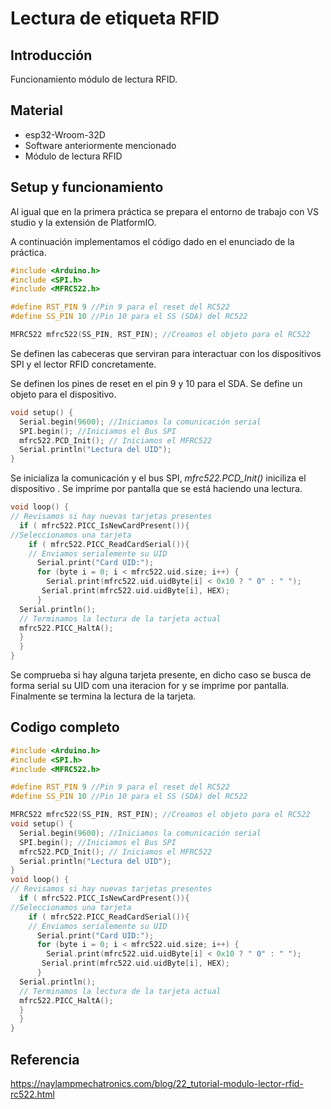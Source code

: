 # Lectura de etiqueta RFID
## **Introducción** 
Funcionamiento módulo de lectura RFID.
## **Material**
- esp32-Wroom-32D
- Software anteriormente mencionado 
- Módulo de lectura RFID

## **Setup y funcionamiento**
Al igual que en la primera práctica se prepara el entorno de trabajo con VS studio y la extensión de PlatformIO.

A continuación implementamos el código dado en el enunciado de la práctica.
```cpp
#include <Arduino.h>
#include <SPI.h>
#include <MFRC522.h>

#define RST_PIN 9 //Pin 9 para el reset del RC522
#define SS_PIN 10 //Pin 10 para el SS (SDA) del RC522

MFRC522 mfrc522(SS_PIN, RST_PIN); //Creamos el objeto para el RC522
```
Se definen las cabeceras que serviran para interactuar con los dispositivos SPI y el lector RFID concretamente.

Se definen los pines de reset en el pin 9 y 10 para el SDA. Se define un objeto para el dispositivo.
```cpp
void setup() {
  Serial.begin(9600); //Iniciamos la comunicación serial
  SPI.begin(); //Iniciamos el Bus SPI
  mfrc522.PCD_Init(); // Iniciamos el MFRC522
  Serial.println("Lectura del UID");
}
```
Se inicializa la comunicación y el bus SPI, *mfrc522.PCD_Init()* iniciliza el dispositivo . Se imprime por pantalla que se está haciendo una lectura.

```cpp
void loop() {
// Revisamos si hay nuevas tarjetas presentes
  if ( mfrc522.PICC_IsNewCardPresent()){
//Seleccionamos una tarjeta
    if ( mfrc522.PICC_ReadCardSerial()){
    // Enviamos serialemente su UID
      Serial.print("Card UID:");
      for (byte i = 0; i < mfrc522.uid.size; i++) {
        Serial.print(mfrc522.uid.uidByte[i] < 0x10 ? " 0" : " ");
       Serial.print(mfrc522.uid.uidByte[i], HEX);    
      }
  Serial.println();
  // Terminamos la lectura de la tarjeta actual
  mfrc522.PICC_HaltA();
  }
  }
}
```
Se comprueba si hay alguna tarjeta presente, en dicho caso se busca de forma serial su UID com una iteracion for y se imprime por pantalla. Finalmente se termina la lectura de la tarjeta.
## Codigo completo

```cpp
#include <Arduino.h>
#include <SPI.h>
#include <MFRC522.h>

#define RST_PIN 9 //Pin 9 para el reset del RC522
#define SS_PIN 10 //Pin 10 para el SS (SDA) del RC522

MFRC522 mfrc522(SS_PIN, RST_PIN); //Creamos el objeto para el RC522
void setup() {
  Serial.begin(9600); //Iniciamos la comunicación serial
  SPI.begin(); //Iniciamos el Bus SPI
  mfrc522.PCD_Init(); // Iniciamos el MFRC522
  Serial.println("Lectura del UID");
}
void loop() {
// Revisamos si hay nuevas tarjetas presentes
  if ( mfrc522.PICC_IsNewCardPresent()){
//Seleccionamos una tarjeta
    if ( mfrc522.PICC_ReadCardSerial()){
    // Enviamos serialemente su UID
      Serial.print("Card UID:");
      for (byte i = 0; i < mfrc522.uid.size; i++) {
        Serial.print(mfrc522.uid.uidByte[i] < 0x10 ? " 0" : " ");
       Serial.print(mfrc522.uid.uidByte[i], HEX);    
      }
  Serial.println();
  // Terminamos la lectura de la tarjeta actual
  mfrc522.PICC_HaltA();
  }
  }
}
```
## Referencia

https://naylampmechatronics.com/blog/22_tutorial-modulo-lector-rfid-rc522.html
